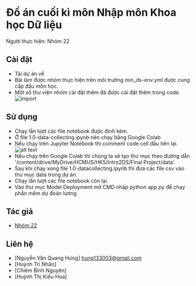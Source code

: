 
# Đồ án cuối kì môn Nhập môn Khoa học Dữ liệu

Người thực hiện: Nhóm 22




## Cài đặt
- Tải dự án về
- Bài làm được nhóm thực hiện trên môi trường min_ds-env.yml được cung cấp đầu môn học.
- Một số thư viện nhóm cài đặt thêm đã được cài đặt thêm trong code.
![import](https://drive.google.com/file/d/1OAg4LACxmyf1riZurmuR3oTfrvJO97fw/view?usp=sharing)

## Sử dụng

- Chạy lần lượt các file notebook được đính kèm.
- Ở file 1.0-data-collecting.ipynb nên chạy bằng Google Colab 
- Nếu chạy trên Jupyter Notebook thì comment code cell đầu tiên lại.
![alt text](https://drive.google.com/file/d/1OAg4LACxmyf1riZurmuR3oTfrvJO97fw/view?usp=share_link)
- Nếu chạy trên Google Colab thì chúng ta sẽ tạo thư mục theo đường dẫn '/content/drive/MyDrive/HCMUS/HK5/Intro2DS/Final Project/data'.
- Sau khi chạy xong file 1.0-datacollecting.ipynb thì đưa các file csv vào thư mục data trong dự án.
- Chạy lần lượt các file notebook còn lại.
- Vào thư mục Model Deployment mở CMD nhập python app.py để chạy phần mềm dự đoán lương




    
## Tác giả

- [Nhóm 22](https://github.com/HungLVT/NMKHDL.git)


## Liên hệ

- [Nguyễn Văn Quang Hưng] hung133003@gmail.com
- [Huỳnh Trí Nhân]
- [Chiêm Bỉnh Nguyên]
- [Huỳnh Thị Kiều Hoa]
